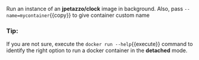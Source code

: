 Run an instance of an **jpetazzo/clock** image in background. Also, pass ` --name=mycontainer `{{copy}} to give container custom name

### Tip:
If you are not sure, execute the `docker run --help`{{execute}} command to identify the right option to run a docker container in the **detached** mode.